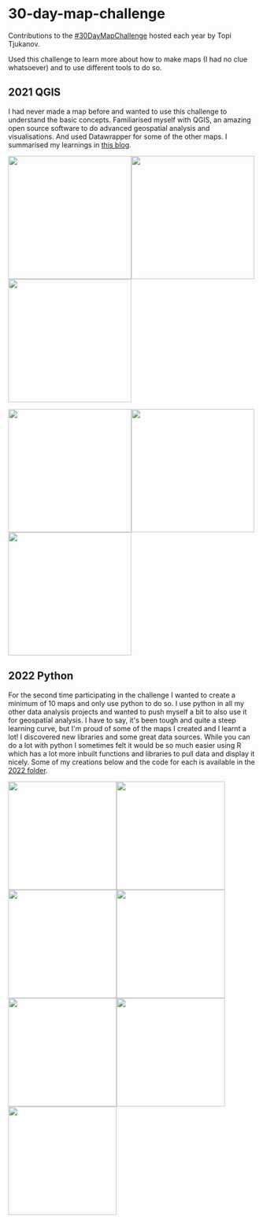 # 30-day-map-challenge

Contributions to the [#30DayMapChallenge](https://30daymapchallenge.com/) hosted each year by Topi Tjukanov. 

Used this challenge to learn more about how to make maps (I had no clue whatsoever) and to use different tools to do so. 

## 2021 QGIS

I had never made a map before and wanted to use this challenge to understand the basic concepts. Familiarised myself with QGIS, an amazing open source software to do advanced geospatial analysis and visualisations. And used Datawrapper for some of the other maps. I summarised my learnings in [this blog](https://inside-numbers.com/exploring-qgis-for-visualising-maps).

<img src="https://user-images.githubusercontent.com/50448656/205489466-3d2747ff-4555-4f6a-a1ae-2a55d2707a16.png" width="250"><img src="https://user-images.githubusercontent.com/50448656/205489503-350f9f21-f309-4026-b378-0adaf9b28ce0.png" width="250"><img src="https://user-images.githubusercontent.com/50448656/205489542-dc5efbd4-10ec-41f7-b516-d534b4604ca3.png" width="250">

<img src="https://user-images.githubusercontent.com/50448656/205489584-83a1c810-34e6-4f96-9229-f6f967dc4343.png" width="250"><img src="https://user-images.githubusercontent.com/50448656/205489603-b4eb374c-3b67-4ffe-88a3-2c9f0091460a.png" width="250"><img src="https://user-images.githubusercontent.com/50448656/205489640-ccd4994d-0767-4f9b-845d-8fd33246532d.png" width="250">

## 2022 Python

For the second time participating in the challenge I wanted to create a minimum of 10 maps and only use python to do so. I use python in all my other data analysis projects and wanted to push myself a bit to also use it for geospatial analysis. I have to say, it's been tough and quite a steep learning curve, but I'm proud of some of the maps I created and I learnt a lot! I discovered new libraries and some great data sources. While you can do a lot with python I sometimes felt it would be so much easier using R which has a lot more inbuilt functions and libraries to pull data and display it nicely. Some of my creations below and the code for each is available in the [2022 folder](https://github.com/Lisa-Ho/30-day-map-challenge/tree/main/2022). 

<img src="https://user-images.githubusercontent.com/50448656/198069455-39acee38-8b8d-4f3e-9529-17081d56a110.png" height="220"><img src="https://user-images.githubusercontent.com/50448656/199119468-e705c510-c68e-40fb-ac1f-cb4940f3ce38.png" height="220"><img src="https://user-images.githubusercontent.com/50448656/204299981-d7457033-6fa8-4128-9bca-a59523d79d21.png" height="220"><img src="https://user-images.githubusercontent.com/50448656/205451262-64e61816-30f3-4c7c-8d78-75124226456c.png" height="220"> <img src="https://user-images.githubusercontent.com/50448656/208308946-37036723-57e7-4aee-afae-e9759a0a7787.gif" height="220"><img src="https://user-images.githubusercontent.com/50448656/209395732-1127f3d2-2f11-404c-ab38-e54d97b1c50e.png" height="220"><img src="https://user-images.githubusercontent.com/50448656/209690291-1dd9c0a3-5d78-42fe-a473-cb1dd8cd4534.png" height="220">
